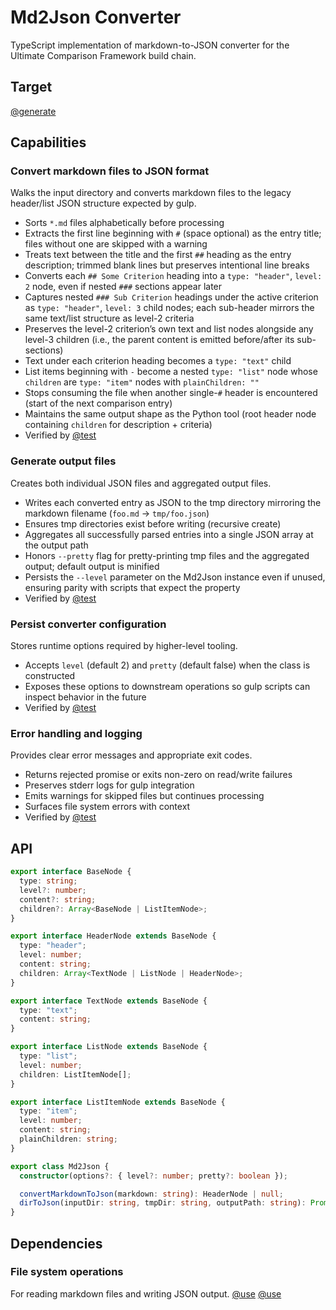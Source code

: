 # Md2Json Converter

TypeScript implementation of markdown-to-JSON converter for the Ultimate Comparison Framework build chain.

## Target

[@generate](../../../lib/md2json/md2json.ts)

## Capabilities

### Convert markdown files to JSON format

Walks the input directory and converts markdown files to the legacy header/list JSON structure expected by gulp.

- Sorts `*.md` files alphabetically before processing
- Extracts the first line beginning with `#` (space optional) as the entry title; files without one are skipped with a warning
- Treats text between the title and the first `##` heading as the entry description; trimmed blank lines but preserves intentional line breaks
- Converts each `## Some Criterion` heading into a `type: "header"`, `level: 2` node, even if nested `###` sections appear later
- Captures nested `### Sub Criterion` headings under the active criterion as `type: "header"`, `level: 3` child nodes; each sub-header mirrors the same text/list structure as level-2 criteria
- Preserves the level-2 criterion’s own text and list nodes alongside any level-3 children (i.e., the parent content is emitted before/after its sub-sections)
- Text under each criterion heading becomes a `type: "text"` child
- List items beginning with `-` become a nested `type: "list"` node whose `children` are `type: "item"` nodes with `plainChildren: ""`
- Stops consuming the file when another single-`#` header is encountered (start of the next comparison entry)
- Maintains the same output shape as the Python tool (root header node containing `children` for description + criteria)
- Verified by [@test](../../../tests/lib/md2json/md2json.converter.spec.ts)

### Generate output files

Creates both individual JSON files and aggregated output files.

- Writes each converted entry as JSON to the tmp directory mirroring the markdown filename (`foo.md` → `tmp/foo.json`)
- Ensures tmp directories exist before writing (recursive create)
- Aggregates all successfully parsed entries into a single JSON array at the output path
- Honors `--pretty` flag for pretty-printing tmp files and the aggregated output; default output is minified
- Persists the `--level` parameter on the Md2Json instance even if unused, ensuring parity with scripts that expect the property
- Verified by [@test](../../../tests/lib/md2json/md2json.converter.spec.ts)

### Persist converter configuration

Stores runtime options required by higher-level tooling.

- Accepts `level` (default 2) and `pretty` (default false) when the class is constructed
- Exposes these options to downstream operations so gulp scripts can inspect behavior in the future
- Verified by [@test](../../../tests/lib/md2json/md2json.converter.spec.ts)

### Error handling and logging

Provides clear error messages and appropriate exit codes.

- Returns rejected promise or exits non-zero on read/write failures
- Preserves stderr logs for gulp integration
- Emits warnings for skipped files but continues processing
- Surfaces file system errors with context
- Verified by [@test](../../../tests/lib/md2json/md2json.converter.spec.ts)

## API

```typescript { .api }
export interface BaseNode {
  type: string;
  level?: number;
  content?: string;
  children?: Array<BaseNode | ListItemNode>;
}

export interface HeaderNode extends BaseNode {
  type: "header";
  level: number;
  content: string;
  children: Array<TextNode | ListNode | HeaderNode>;
}

export interface TextNode extends BaseNode {
  type: "text";
  content: string;
}

export interface ListNode extends BaseNode {
  type: "list";
  level: number;
  children: ListItemNode[];
}

export interface ListItemNode extends BaseNode {
  type: "item";
  level: number;
  content: string;
  plainChildren: string;
}

export class Md2Json {
  constructor(options?: { level?: number; pretty?: boolean });

  convertMarkdownToJson(markdown: string): HeaderNode | null;
  dirToJson(inputDir: string, tmpDir: string, outputPath: string): Promise<void>;
}
```

## Dependencies

### File system operations

For reading markdown files and writing JSON output.
[@use](fs)
[@use](path)
